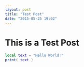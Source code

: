 ```yaml
---
layout: post
title: "Test Post"
date: "2015-05-25 19:02"
---
```


# This is a Test Post
```lua
local text = "Hello World!"
print( text )
```
